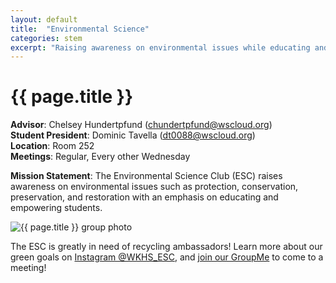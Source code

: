 ```yaml
---
layout: default
title:  "Environmental Science"
categories: stem
excerpt: "Raising awareness on environmental issues while educating and empowering students."
---
```


# {{ page.title }}

**Advisor**: Chelsey Hundertpfund (<chundertpfund@wscloud.org>)
<br/>**Student President**: Dominic Tavella (<dt0088@wscloud.org>)
<br/>**Location**: Room 252
<br/>**Meetings**: Regular, Every other Wednesday

**Mission Statement**: The Environmental Science Club (ESC) raises awareness on environmental issues such as protection, conservation, preservation, and restoration with an emphasis on educating and empowering students.

<img src="{{ site.baseurl }}/images/clubs/{{ page.title }}.jpg" alt="{{ page.title }} group photo"/>

The ESC is greatly in need of recycling ambassadors! Learn more about our green goals on [Instagram @WKHS_ESC](https://instagram.com/WKHS_ESC), and [join our GroupMe](https://web.groupme.com/join_group/67828792/WcQL2WaX) to come to a meeting!
